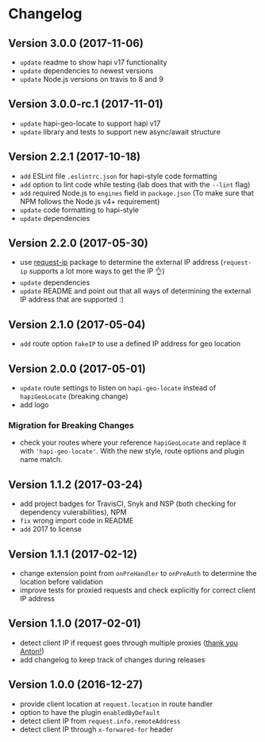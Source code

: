 # Changelog

## Version 3.0.0 (2017-11-06)
- `update` readme to show hapi v17 functionality
- `update` dependencies to newest versions
- `update` Node.js versions on travis to 8 and 9

## Version 3.0.0-rc.1 (2017-11-01)
- `update` hapi-geo-locate to support hapi v17
- `update` library and tests to support new async/await structure

## Version 2.2.1 (2017-10-18)
- `add` ESLint file `.eslintrc.json` for hapi-style code formatting
- `add` option to lint code while testing (lab does that with the `--lint` flag)
- `add` required Node.js to `engines` field in `package.json` (To make sure that NPM follows the Node.js v4+ requirement)
- `update` code formatting to hapi-style
- `update` dependencies

## Version 2.2.0 (2017-05-30)
- use [request-ip](https://github.com/pbojinov/request-ip) package to determine the external IP address (`request-ip` supports a lot more ways to get the IP 👌)
- `update` dependencies
- `update` README and point out that all ways of determining the external IP address that are supported :)

## Version 2.1.0 (2017-05-04)
- `add` route option `fakeIP` to use a defined IP address for geo location

## Version 2.0.0 (2017-05-01)
- `update` route settings to listen on `hapi-geo-locate` instead of `hapiGeoLocate` (breaking change)
- add logo

### Migration for Breaking Changes
- check your routes where your reference `hapiGeoLocate` and replace it with `'hapi-geo-locate'`. With the new style,
 route options and plugin name match.

## Version 1.1.2 (2017-03-24)
- add project badges for TravisCI, Snyk and NSP (both checking for dependency vulerabilities), NPM
- `fix` wrong import code in README
- `add` 2017 to license

## Version 1.1.1 (2017-02-12)
- change extension point from `onPreHandler` to `onPreAuth` to determine the location before validation
- improve tests for proxied requests and check explicitly for correct client IP address

## Version 1.1.0 (2017-02-01)
- detect client IP if request goes through multiple proxies ([thank you Anton!](https://futurestud.io/tutorials/hapi-geo-locate-hapi-plugin-for-client-geo-location-by-future-studio#comment-3092108774))
- add changelog to keep track of changes during releases

## Version 1.0.0 (2016-12-27)
- provide client location at `request.location` in route handler
- option to have the plugin `enabledByDefault`
- detect client IP from `request.info.remoteAddress`
- detect client IP through `x-forwared-for` header
